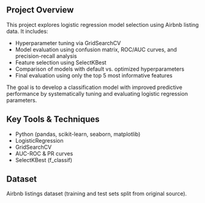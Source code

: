 ## Project Overview

This project explores logistic regression model selection using Airbnb listing data. It includes:
- Hyperparameter tuning via GridSearchCV
- Model evaluation using confusion matrix, ROC/AUC curves, and precision-recall analysis
- Feature selection using SelectKBest
- Comparison of models with default vs. optimized hyperparameters
- Final evaluation using only the top 5 most informative features

The goal is to develop a classification model with improved predictive performance by systematically tuning and evaluating logistic regression parameters.

## Key Tools & Techniques
- Python (pandas, scikit-learn, seaborn, matplotlib)
- LogisticRegression
- GridSearchCV
- AUC-ROC & PR curves
- SelectKBest (f_classif)

## Dataset
Airbnb listings dataset (training and test sets split from original source).

